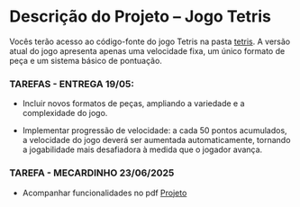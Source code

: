 # Descrição do Projeto – Jogo Tetris

Vocês terão acesso ao código-fonte do jogo Tetris na pasta [tetris](https://github.com/JoaoChoma/frontend2025/blob/main/ATIVIDADES/2%20BIMESTRE/tetris/index.html). A versão atual do jogo apresenta apenas uma velocidade fixa, um único formato de peça e um sistema básico de pontuação.

### TAREFAS - ENTREGA 19/05:

- Incluir novos formatos de peças, ampliando a variedade e a complexidade do jogo.

- Implementar progressão de velocidade: a cada 50 pontos acumulados, a velocidade do jogo deverá ser aumentada automaticamente, tornando a jogabilidade mais desafiadora à medida que o jogador avança.

### TAREFA - MECARDINHO 23/06/2025

- Acompanhar funcionalidades no pdf [Projeto](https://github.com/JoaoChoma/frontend2025/blob/main/ATIVIDADES/2%20BIMESTRE/MERCADINHO.pdf)